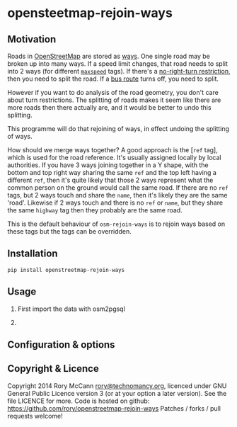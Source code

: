opensteetmap-rejoin-ways
========================

Motivation
----------

Roads in [OpenStreetMap]() are stored as [ways](). One single road may be broken up into many ways. If a speed limit changes, that road needs to split into 2 ways (for different [``maxspeed``]() tags). If there's a [no-right-turn restriction](), then you need to split the road. If a [bus route]() turns off, you need to split.

However if you want to do analysis of the road geometry, you don't care about turn restrictions. The splitting of roads makes it seem like there are more roads then there actually are, and it would be better to undo this splitting.

This programme will do that rejoining of ways, in effect undoing the splitting of ways.

How should we merge ways together? A good approach is the [``ref`` tag], which is used for the road reference. It's usually assigned locally by local authorities. If you have 3 ways joining together in a Y shape, with the bottom and top right way sharing the same ``ref`` and the top left having a different ``ref``, then it's quite likely that those 2 ways represent what the common person on the ground would call the same road. If there are no ``ref`` tags, but 2 ways touch and share the ``name``, then it's likely they are the same 'road'. Likewise if 2 ways touch and there is no ``ref`` or ``name``, but they share the same ``highway`` tag then they probably are the same road.

This is the default behaviour of ``osm-rejoin-ways`` is to rejoin ways based on these tags but the tags can be overridden.

Installation
------------

    pip install openstreetmap-rejoin-ways

Usage
-----

1. First import the data with osm2pgsql

1. 

Configuration & options
-----------------------



Copyright & Licence
-------------------

Copyright 2014 Rory McCann <rory@technomancy.org>, licenced under GNU General Public Licence version 3 (or at your option a later version). See the file LICENCE for more. Code is hosted on github: https://github.com/rory/openstreetmap-rejoin-ways Patches / forks / pull requests welcome!
